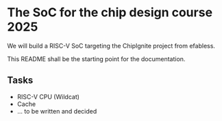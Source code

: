 # The SoC for the chip design course 2025

We will build a RISC-V SoC targeting the ChipIgnite project from efabless.

This README shall be the starting point for the documentation.

## Tasks

 * RISC-V CPU (Wildcat)
 * Cache
 * ... to be written and decided
